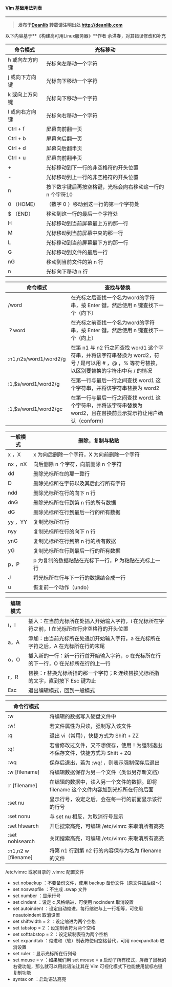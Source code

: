 #### Vim 基础用法列表

****

> **发布于[Deanlib](http://deanlib.com)  转载请注明出处 http://deanlib.com**

以下内容基于**《构建高可用Linux服务器》**作者 余洪春，对其错误修改和补充

| 命令模式       | 光标移动                                                  |
| -------------- | --------------------------------------------------------- |
| h 或向左方向键 | 光标向左移动一个字符                                      |
| j 或向下方向键 | 光标向下移动一个字符                                      |
| k 或向上方向键 | 光标向下移动一个字符                                      |
| l 或向右方向键 | 光标向右移动一个字符                                      |
| Ctrl + f       | 屏幕向前翻一页                                            |
| Ctrl + b       | 屏幕向后翻一页                                            |
| Ctrl + d       | 屏幕向后翻半页                                            |
| Ctrl + u       | 屏幕向前翻半页                                            |
| +              | 光标移动到下一行的非空格符的开头位置                      |
| -              | 光标移动到上一行的非空格符的开头位置                      |
| n<space>       | 按下数字键后再按空格键，光标会向右移动这一行的 n 个字符10 |
| 0 （HOME）     | （数字 0 ）移动到这一行的第一个字符处                     |
| $ （END）      | 移动到这一行的最后一个字符处                              |
| H              | 光标移动到当前屏幕最上方的那一行                          |
| M              | 光标移动到当前屏幕中央的那一行                            |
| L              | 光标移动到当前屏幕最下方的那一行                          |
| G              | 光标移动到文件的最后一行                                  |
| nG             | 移动到当前文件的第 n 行                                   |
| n<Enter>       | 光标向下移动 n 行                                         |

| 命令模式              | 查找与替换                                                   |
| --------------------- | ------------------------------------------------------------ |
| /word                 | 在光标之后查找一个名为word的字符串，按 Enter 键，然后使用 n 键查找下一个（向下） |
| ？word                | 在光标之前查找一个名为word的字符串，按 Enter 键，然后使用 n 键查找下一个（向上） |
| :n1,n2s/word1/word2/g | 在第 n1 与 n2 行之间查找 word1 这个字符串，并将该字符串替换为 word2，符号 / 是可以用 # ，@ ，% 等符号替换，以区别要替换的字符串中有 / 的情况 |
| :1,$s/word1/word2/g   | 在第一行与最后一行之间查找 word1 这个字符串，并将该字符串替换为 word2 |
| :1,$s/word1/word2/gc  | 在第一行与最后一行之间查找 word1 这个字符串，并将该字符串替换为 word2，且在替换前显示提示符让用户确认（conform） |

| 一般模式 | 删除，复制与粘贴                                     |
| -------- | ---------------------------------------------------- |
| x ，X    | x 为向后删除一个字符，X 为向前删除一个字符           |
| nx ，nX  | 向后删除 n 个字符，向前删除 n 个字符                 |
| dd       | 删除光标所在的那一整行                               |
|D|删除光标所在字符以及其后此行所有字符|
| ndd      | 删除光标所在行的向下 n 行                          |
| dnG   | 删除光标所在行到第 n 行的所有数据                 |
| dG       | 删除光标所在行到最后一行的所有数据                  |
| yy ，YY  | 复制光标所在行                                       |
| nyy      | 复制光标所在行的向下 n 行                       |
| ynG     | 复制光标所在行到第 n 行的所有数据              |
| yG       | 复制光标所在行到最后一行的所有数据                 |
| p，P     | p 为复制的数据粘贴在光标下一行，P 为粘贴在光标上一行 |
| J       | 将光标所在行与下一行的数据结合成一行              |
| u       | 恢复前一个动作（undo）                               |

| 编辑模式 |                                                              |
| -------- | ------------------------------------------------------------ |
| i，I     | 插入：在当前光标所在处插入开始输入字符，i 在光标所在字符之前，I 在光标所在行非空格符的开头位置 |
| a，A     | 添加：由当前光标所在处追加开始输入字符，a 在光标所在字符之后，A 在光标所在行的末尾 |
| o，O     | 插入新的一行：新一行行首开始输入字符，o 在光标所在行的下一行，O 在光标所在行的上一行 |
| r，R     | 替换：r 替换光标所指的那一个字符；R 连续替换光标所指的文字，直到按下 Esc 键为止 |
| Esc      | 退出编辑模式，回到一般模式                                   |

| 命令行模式         |                                                              |
| ------------------ | ------------------------------------------------------------ |
| :w                 | 将编辑的数据写入硬盘文件中                                   |
| :w!                | 若文件属性为只读，强制写入该文件                             |
| :q                 | 退出 vi（常用），快捷方式为 Shift + ZZ                       |
| :q!                | 若曾修改过文件，又不想保存，使用！为强制退出不保存文件，快捷方式为 Shift + ZQ |
| :wq                | 保存后退出，若为 :wq! ，则表示强制保存后退出                 |
| :w [filename]      | 将编辑数据保存为另一个文件（类似另存新文档）                 |
| :r [filename]      | 在编辑的数据中，读入另一个文件的数据。即将 filename 这个文件内容加到光标所在行的后面 |
| :set nu            | 显示行号，设定之后，会在每一行的前面显示该行的行号           |
| :set nonu          | 与 set nu 相反，为取消行号显示                               |
| :set hlsearch    | 开启搜索高亮，可编辑 /etc/vimrc 来取消所有高亮 |
|:set nohlsearch|关闭搜索高亮，可编辑 /etc/vimrc 来取消所有高亮|
| :n1,n2 w [filename] | 将第 n1 行到第 n2 行的内容保存为名为 filename 的文件         |

/etc/vimrc 或家目录的 .vimrc 配置文件

- set nobackup ：不要备份文件，使用 backup 备份文件（原文件加后缀～）
- set noswapfile ：不生成 .swap 文件
- set number ：显示行号
- set cindent ：设定 c 风格缩进，可使用 nocindent 取消设置
- set autoindent ：设定自动缩进，每行缩进与上一行相等，可使用 noautoindent 取消设置
- set shiftwidth = 2 ：设定缩进为两个空格
- set tabstop = 2 ：设定制表符为两个空格
- set softtabstop = 2 ：设定软制表符为两个空格
- set expandtab ：缩进和（软）制表符使用空格替代，可用 noexpandtab 取消设置
- set ruler ：显示光标所在行列号
- set mouse = v ：如果我们用 set mouse = a 启动了所有模式，屏蔽了鼠标的右键功能，那么就可以用此语法让其在 Vim 可视化模式下也能使用鼠标右键复制功能
- syntax on ：启动语法高亮

